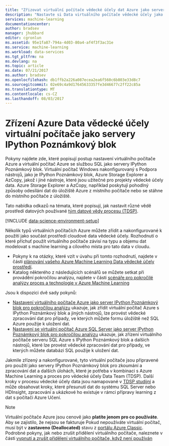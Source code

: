 ```yaml
---
title: "Zřizovat virtuální počítače vědecké účely dat Azure jako servery poznámkového bloku IPython | Microsoft Docs"
description: "Nastavte si Data virtuálního počítače vědecké účely jako Server poznámkového bloku IPython s podpůrnými nástroje."
services: machine-learning
documentationcenter: 
author: bradsev
manager: jhubbard
editor: cgronlun
ms.assetid: 95e1fa87-794a-4d03-80a4-af4f3f3ac31e
ms.service: machine-learning
ms.workload: data-services
ms.tgt_pltfrm: na
ms.devlang: na
ms.topic: article
ms.date: 07/21/2017
ms.author: bradsev
ms.openlocfilehash: db1ffb2a226a087ecea2ea6f560c6b803e33d8c7
ms.sourcegitcommit: 02e69c4a9d17645633357fe3d46677c2ff22c85a
ms.translationtype: MT
ms.contentlocale: cs-CZ
ms.lasthandoff: 08/03/2017
---
```

# <a name="provision-azure-data-science-virtual-machines-as-ipython-notebook-servers"></a>Zřízení Azure Data vědecké účely virtuální počítače jako servery IPython Poznámkový blok
Pokyny najdete zde, které popisují postup nastavení virtuálního počítače Azure a virtuální počítač Azure se službou SQL jako servery IPython Poznámkový blok. Virtuální počítač Windows nakonfigurovaný s Podpora nástrojů, jako je IPython Poznámkový blok, Azure Storage Explorer a AzCopy, jakož i jiné nástroje, které jsou užitečné pro projekty vědecké účely data. Azure Storage Explorer a AzCopy, například poskytují pohodlný způsoby odesílání dat do úložiště Azure z místního počítače nebo se stáhne do místního počítače z úložiště. 

Tato nabídka odkazů na témata, které popisují, jak nastavit různé vědě prostředí datových používané [tým datové vědy procesu (TDSP)](data-science-process-overview.md).

[!INCLUDE [data-science-environment-setup](../../includes/cap-setup-environments.md)]

Několik typů virtuálních počítačích Azure můžete zřídit a nakonfigurované k použití jako součást prostředí cloudové data vědecké účely. Rozhodnutí o které příchuť použít virtuálního počítače závisí na typu a objemu dat modelovat s machine learning a cílového místa pro tato data v cloudu. 

* Pokyny k na otázky, které vzít v úvahu při tomto rozhodnutí, najdete v části [plánování vašeho Azure Machine Learning Data vědecké účely prostředí](machine-learning-data-science-plan-your-environment.md). 
* Katalog některého z následujících scénářů se můžete setkat při provádění pokročilou analýzu, najdete v části [scénáře pro pokročilé analýzy proces a technologie v Azure Machine Learning](machine-learning-data-science-plan-sample-scenarios.md)

Jsou k dispozici dvě sady pokynů:

* [Nastavení virtuálního počítače Azure jako server IPython Poznámkový blok pro pokročilou analýzu](machine-learning-data-science-setup-virtual-machine.md) ukazuje, jak zřídit virtuální počítač Azure s IPython Poznámkový blok a jiných nástrojů, lze provést vědecké zpracování dat pro případy, ve kterých můžete formu úložiště než SQL Azure použije k uložení dat.
* [Nastavení se virtuální počítač Azure SQL Server jako server IPython Poznámkový blok pro pokročilou analýzu](machine-learning-data-science-setup-sql-server-virtual-machine.md) ukazuje, jak zřízení virtuálního počítače serveru SQL Azure s IPython Poznámkový blok a dalších nástrojů, které lze provést vědecké zpracování dat pro případy, ve kterých můžete databázi SQL použije k uložení dat.

Jakmile zřízený a nakonfigurované, tyto virtuální počítače jsou připravené pro použití jako servery IPython Poznámkový blok pro zkoumání a zpracování dat a dalších úlohách, které je potřeba v kombinaci s Azure Machine Learning a proces pro vědecké účely Data Team (TDSP). Další kroky v procesu vědecké účely data jsou namapované v [TDSP studijní](https://azure.microsoft.com/documentation/learning-paths/cortana-analytics-process/) a může obsahovat kroky, které přesunutí dat do systému SQL Server nebo HDInsight, zpracování a ukázkové ho existuje v rámci přípravy learning z dat s počítači Azure Učení.

> [!NOTE]
> Virtuální počítače Azure jsou cenově jako **platíte jenom pro co používáte**. Aby se zajistilo, že nejsou se fakturuje Pokud nepoužíváte virtuální počítač, musí být v **zastaveno (Deallocated)** stavu z [portálu Azure Classic](http://manage.windowsazure.com/). Podrobné pokyny, jak nebo zrušit přidělení virtuálního počítače, naleznete v části [vypnutí a zrušit přidělení virtuálního počítače, když není používán](machine-learning-data-science-setup-virtual-machine.md#shutdown)
> 
> 

